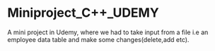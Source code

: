 # Miniproject_C++_UDEMY
A mini project in Udemy, where we had to take input from a file i.e an employee data table and make some changes(delete,add etc).
